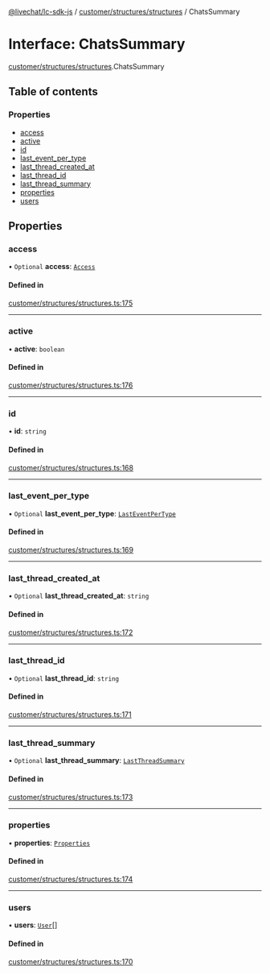 [@livechat/lc-sdk-js](../README.md) / [customer/structures/structures](../modules/customer_structures_structures.md) / ChatsSummary

# Interface: ChatsSummary

[customer/structures/structures](../modules/customer_structures_structures.md).ChatsSummary

## Table of contents

### Properties

- [access](customer_structures_structures.ChatsSummary.md#access)
- [active](customer_structures_structures.ChatsSummary.md#active)
- [id](customer_structures_structures.ChatsSummary.md#id)
- [last\_event\_per\_type](customer_structures_structures.ChatsSummary.md#last_event_per_type)
- [last\_thread\_created\_at](customer_structures_structures.ChatsSummary.md#last_thread_created_at)
- [last\_thread\_id](customer_structures_structures.ChatsSummary.md#last_thread_id)
- [last\_thread\_summary](customer_structures_structures.ChatsSummary.md#last_thread_summary)
- [properties](customer_structures_structures.ChatsSummary.md#properties)
- [users](customer_structures_structures.ChatsSummary.md#users)

## Properties

### access

• `Optional` **access**: [`Access`](customer_structures_structures.Access.md)

#### Defined in

[customer/structures/structures.ts:175](https://github.com/livechat/lc-sdk-js/blob/a63b0a6/src/customer/structures/structures.ts#L175)

___

### active

• **active**: `boolean`

#### Defined in

[customer/structures/structures.ts:176](https://github.com/livechat/lc-sdk-js/blob/a63b0a6/src/customer/structures/structures.ts#L176)

___

### id

• **id**: `string`

#### Defined in

[customer/structures/structures.ts:168](https://github.com/livechat/lc-sdk-js/blob/a63b0a6/src/customer/structures/structures.ts#L168)

___

### last\_event\_per\_type

• `Optional` **last\_event\_per\_type**: [`LastEventPerType`](customer_structures_structures.LastEventPerType.md)

#### Defined in

[customer/structures/structures.ts:169](https://github.com/livechat/lc-sdk-js/blob/a63b0a6/src/customer/structures/structures.ts#L169)

___

### last\_thread\_created\_at

• `Optional` **last\_thread\_created\_at**: `string`

#### Defined in

[customer/structures/structures.ts:172](https://github.com/livechat/lc-sdk-js/blob/a63b0a6/src/customer/structures/structures.ts#L172)

___

### last\_thread\_id

• `Optional` **last\_thread\_id**: `string`

#### Defined in

[customer/structures/structures.ts:171](https://github.com/livechat/lc-sdk-js/blob/a63b0a6/src/customer/structures/structures.ts#L171)

___

### last\_thread\_summary

• `Optional` **last\_thread\_summary**: [`LastThreadSummary`](customer_structures_structures.LastThreadSummary.md)

#### Defined in

[customer/structures/structures.ts:173](https://github.com/livechat/lc-sdk-js/blob/a63b0a6/src/customer/structures/structures.ts#L173)

___

### properties

• **properties**: [`Properties`](customer_structures_structures.Properties.md)

#### Defined in

[customer/structures/structures.ts:174](https://github.com/livechat/lc-sdk-js/blob/a63b0a6/src/customer/structures/structures.ts#L174)

___

### users

• **users**: [`User`](../modules/customer_structures_users.md#user)[]

#### Defined in

[customer/structures/structures.ts:170](https://github.com/livechat/lc-sdk-js/blob/a63b0a6/src/customer/structures/structures.ts#L170)
